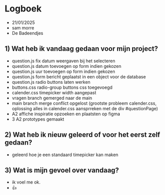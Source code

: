 # Logboek

- 21/01/2025
- sam morre
- De Badeendjes


## 1) Wat heb ik vandaag gedaan voor mijn project?

- question.js fix datum weergaven bij het selecteren
- question.js datum toevoegen op form indien gekozen
- question.js uur toevoegen op form indien gekozen
- question.js form bericht geplaatst in een object voor de database
- question.js radio buttons laten werken
- buttons.css radio-group buttons css toegevoegd
- calender.css timepicker width aangepast
- vragen branch gemerged naar de main
- main branch merge conflict opgelost (grootste probleem calender.css, oplossing alles in calender.css aansprreken met de div #questionPage) 
- A2 affiche inspiratie opzoeken en plaatsten op figma
- 3 A2 prototypes gemaakt

## 2) Wat heb ik nieuw geleerd of voor het eerst zelf gedaan?

- geleerd hoe je een standaard timepicker kan maken


## 3) Wat is mijn gevoel over vandaag?

- ik voel me ok.
- 👍
